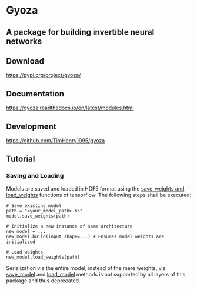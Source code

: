 # Gyoza 
## A package for building invertible neural networks

## Download
https://pypi.org/project/gyoza/

## Documentation
https://gyoza.readthedocs.io/en/latest/modules.html

## Development
https://github.com/TimHenry1995/gyoza

## Tutorial

### Saving and Loading
Models are saved and loaded in HDF5 format using the [save_weights and load_weights](https://keras.io/api/saving/weights_saving_and_loading/#saveweights-method) functions of tensorflow. The following steps shall be executed:

```
# Save existing model
path = "<your_model_path>.h5"
model.save_weights(path)

# Initialize a new instance of same architecture
new_model = ...
new_model.build(input_shape=...) # Ensures model weights are initialized

# Load weights
new_model.load_weights(path)
```

Serialization via the entire model, instead of the mere weights, via [save_model](https://www.tensorflow.org/api_docs/python/tf/keras/saving/save_model) and [load_model](https://www.tensorflow.org/api_docs/python/tf/keras/saving/load_model) methods is not supported by all layers of this package and thus deprecated.
